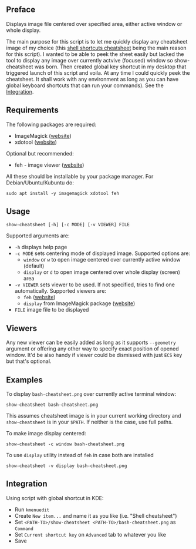 ## Preface ##

 Displays image file centered over specified area, either active window or whole display. 

 The main purpose for this script is to let me quickly display any cheatsheet image of my
 choice (this [shell shortcuts cheatsheet](img/shell-keys-cheatsheet.png) being the main reason for this script).
 I wanted to be able to peek the sheet easily but lacked the tool to display any image over currently actvive (focused) window so
 show-cheatsheet was born. Then created global key shortcut in my desktop that triggered launch of this script and voila.
 At any time I could quickly peek the cheatsheet. It shall work with any environment as long as you can have global keyboard
 shortcuts that can run your commands). See the [Integration](#integration).

## Requirements ##

 The following packages are required:
  * ImageMagick ([website](https://imagemagick.org/))
  * xdotool ([website](https://www.semicomplete.com/projects/xdotool/))

 Optional but recommended:
  * feh - image viewer ([website](https://feh.finalrewind.org/))

 All these should be installable by your package manager. For Debian/Ubuntu/Kubuntu do:

    sudo apt install -y imagemagick xdotool feh

## Usage ##

    show-cheatsheet [-h] [-c MODE] [-v VIEWER] FILE

 Supported arguments are:

  * `-h` displays help page
  * `-c MODE` sets centering mode of displayed image. Supported options are:
     * `window` or `w` to open image centered over currently active window (default)
     * `display` or `d` to open image centered over whole display (screen) area
  * `-v VIEWER` sets viewer to be used. If not specified, tries to find one automatically. Supported viewers are:
     * `feh` ([website](https://feh.finalrewind.org/))
     * `display` from ImageMagick package ([website](https://imagemagick.org/script/display.php))
  * `FILE` image file to be displayed

## Viewers ##

 Any new viewer can be easily added as long as it supports `--geometry` argument or offering any other way
 to specify exact position of opened window. It'd be also handy if viewer could be dismissed with just `ECS`
 key but that's optional.

## Examples ##

 To display `bash-cheatsheet.png` over currently active terminal window:

    show-cheatsheet bash-cheatsheet.png

 This assumes cheatsheet image is in your current working directory and `show-cheatsheet` is in your `$PATH`.
 If neither is the case, use full paths.

 To make image display centered:

    show-cheatsheet -c window bash-cheatsheet.png

 To use `display` utility instead of `feh` in case both are installed

    show-cheatsheet -v display bash-cheatsheet.png

## Integration ##

 Using script with global shortcut in KDE:
  - Run `kmenuedit`
  - Create `New item...` and name it as you like (i.e. "Shell cheatsheet")
  - Set `<PATH-TO>/show-cheatsheet <PATH-TO>/bash-cheatsheet.png` as `Command`
  - Set `Current shortcut key` on `Advanced` tab to whatever you like
  - Save

